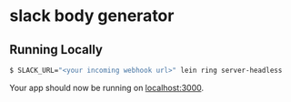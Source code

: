 # slack body generator

## Running Locally

```sh
$ SLACK_URL="<your incoming webhook url>" lein ring server-headless
```

Your app should now be running on [localhost:3000](http://localhost:3000/).
